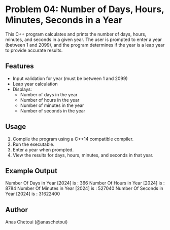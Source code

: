 # Problem 04: Number of Days, Hours, Minutes, Seconds in a Year

This C++ program calculates and prints the number of days, hours, minutes, and seconds in a given year. The user is prompted to enter a year (between 1 and 2099), and the program determines if the year is a leap year to provide accurate results.

## Features

- Input validation for year (must be between 1 and 2099)
- Leap year calculation
- Displays:
  - Number of days in the year
  - Number of hours in the year
  - Number of minutes in the year
  - Number of seconds in the year

## Usage

1. Compile the program using a C++14 compatible compiler.
2. Run the executable.
3. Enter a year when prompted.
4. View the results for days, hours, minutes, and seconds in that year.

## Example Output

Number Of Days    in Year [2024] is : 366
Number Of Hours   in Year [2024] is : 8784
Number Of Minutes in Year [2024] is : 527040
Number Of Seconds in Year [2024] is : 31622400

## Author

Anas Chetoui (@anaschetoui)
